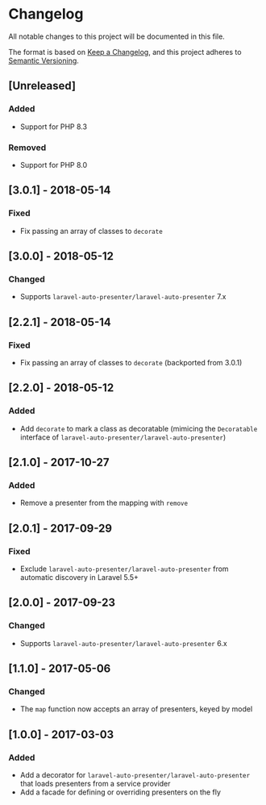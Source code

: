 # Changelog
All notable changes to this project will be documented in this file.

The format is based on [Keep a Changelog](https://keepachangelog.com/en/1.0.0/),
and this project adheres to [Semantic Versioning](https://semver.org/spec/v2.0.0.html).

## [Unreleased]
### Added
- Support for PHP 8.3

### Removed
- Support for PHP 8.0

## [3.0.1] - 2018-05-14
### Fixed
- Fix passing an array of classes to `decorate`

## [3.0.0] - 2018-05-12
### Changed
- Supports `laravel-auto-presenter/laravel-auto-presenter` 7.x

## [2.2.1] - 2018-05-14
### Fixed
- Fix passing an array of classes to `decorate` (backported from 3.0.1)

## [2.2.0] - 2018-05-12
### Added
- Add `decorate` to mark a class as decoratable 
  (mimicing the `Decoratable` interface of `laravel-auto-presenter/laravel-auto-presenter`)

## [2.1.0] - 2017-10-27
### Added
- Remove a presenter from the mapping with `remove`

## [2.0.1] - 2017-09-29
### Fixed
- Exclude `laravel-auto-presenter/laravel-auto-presenter` from automatic discovery in Laravel 5.5+ 

## [2.0.0] - 2017-09-23
### Changed
- Supports `laravel-auto-presenter/laravel-auto-presenter` 6.x

## [1.1.0] - 2017-05-06
### Changed
- The `map` function now accepts an array of presenters, keyed by model

## [1.0.0] - 2017-03-03
### Added
- Add a decorator for `laravel-auto-presenter/laravel-auto-presenter` that loads presenters from a service provider
- Add a facade for defining or overriding presenters on the fly
